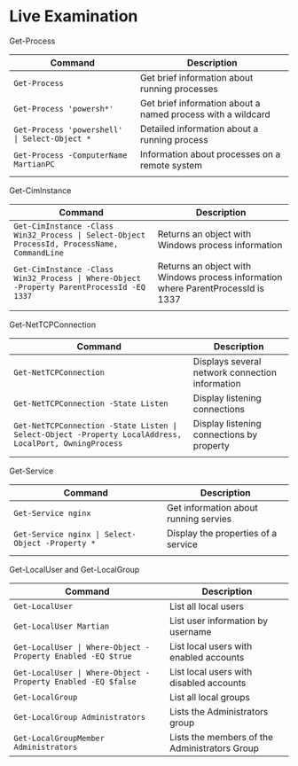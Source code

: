 # Live Examination

Get-Process

| Command                                       | Description                                                 |
| --------------------------------------------- | ----------------------------------------------------------- |
| `Get-Process`                                 | Get brief information about running processes               |
| `Get-Process 'powersh*'`                      | Get brief information about a named process with a wildcard |
| `Get-Process 'powershell' \| Select-Object *` | Detailed information about a running process                |
| `Get-Process -ComputerName MartianPC`         | Information about processes on a remote system              |
|                                               |                                                             |

Get-CimInstance

| Command                                                                                     | Description                                                                      |
| ------------------------------------------------------------------------------------------- | -------------------------------------------------------------------------------- |
| `Get-CimInstance -Class Win32_Process \| Select-Object ProcessId, ProcessName, CommandLine` | Returns an object with Windows process information                               |
| `Get-CimInstance -Class Win32_Process \| Where-Object  -Property ParentProcessId -EQ 1337`  | Returns an object with Windows process information where ParentProcessId is 1337 |
|                                                                                             |                                                                                  |

Get-NetTCPConnection

| Command                                                                                                | Description                                     |
| ------------------------------------------------------------------------------------------------------ | ----------------------------------------------- |
| `Get-NetTCPConnection`                                                                                 | Displays several network connection information |
| `Get-NetTCPConnection -State Listen`                                                                   | Display listening connections                   |
| `Get-NetTCPConnection -State Listen \| Select-Object -Property LocalAddress, LocalPort, OwningProcess` | Display listening connections by property       |
|                                                                                                        |                                                 |

Get-Service

| Command                                          | Description                           |
| ------------------------------------------------ | ------------------------------------- |
| `Get-Service nginx`                              | Get information about running servies |
| `Get-Service nginx \| Select-Object -Property *` | Display the properties of a service   |
|                                                  |                                       |

Get-LocalUser and Get-LocalGroup

| Command                                                      | Description                                   |
| ------------------------------------------------------------ | --------------------------------------------- |
| `Get-LocalUser`                                              | List all local users                          |
| `Get-LocalUser Martian`                                      | List user information by username             |
| `Get-LocalUser \| Where-Object -Property Enabled -EQ $true`  | List local users with enabled accounts        |
| `Get-LocalUser \| Where-Object -Property Enabled -EQ $false` | List local users with disabled accounts       |
| `Get-LocalGroup`                                             | List all local groups                         |
| `Get-LocalGroup Administrators`                              | Lists the Administrators group                |
| `Get-LocalGroupMember Administrators`                        | Lists the members of the Administrators Group |
